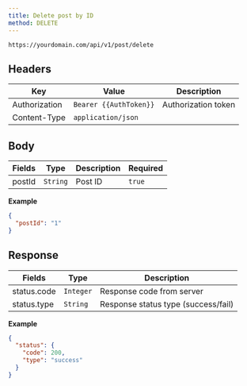 ```yaml
---
title: Delete post by ID
method: DELETE
---
```


```
https://yourdomain.com/api/v1/post/delete
```

## Headers

| Key           | Value                  | Description         |
| ------------- | ---------------------- | ------------------- |
| Authorization | `Bearer {{AuthToken}}` | Authorization token |
| Content-Type  | `application/json`     |                     |

## Body

| Fields | Type     | Description | Required |
| ------ | -------- | ----------- | -------- |
| postId | `String` | Post ID     | `true`   |

**Example**

```json
{
  "postId": "1"
}
```

## Response

| Fields      | Type      | Description                         |
| ----------- | --------- | ----------------------------------- |
| status.code | `Integer` | Response code from server           |
| status.type | `String`  | Response status type (success/fail) |

**Example**

```json
{
  "status": {
    "code": 200,
    "type": "success"
  }
}
```
